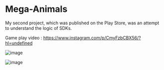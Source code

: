 # Mega-Animals

My second project, which was published on the Play Store, was an attempt to understand the logic of SDKs.


Game play video : https://www.instagram.com/p/CmyFzbCBX56/?hl=undefined

![image](https://github.com/godzago/Mega-Animals/assets/48593494/cda382b1-551e-4b16-9c69-f1849702cb9b)

![image](https://github.com/godzago/Mega-Animals/assets/48593494/30d3923f-0671-4bd5-a6ea-b22144f27543)

